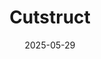 ---  
layout: startup_page  
title: "Cutstruct"  
id: "cutstruct.com"  
permalink: "/cutstructcutstruct.com05292025/"  
website: "https://www.cutstruct.com/"  
funding_round: "Seed"  
funding_amount: "$1.5M"  
investors: "CRE Venture Capital, E3 Capital, Techstars, Zedcrest"  
about: "Cutstruct is a Nigerian construction tech startup that operates a construction procurement marketplace. It connects buyers (real estate developers and contractors) with vetted vendors, offering additional services like transportation, insurance, and trade credit. This platform aims to streamline the procurement process and improve efficiency in the construction industry."  
markets: "Construction Tech, Construction, Smart Homes, Property Technology, Procurement, Software"  
hq: "Lagos, Lagos State, Nigeria"  
founded_year: "2019"  
linkedin: "https://www.linkedin.com/company/cutstruct-technology-limited"  
twitter: "https://twitter.com/CutStruct"  
instagram: ""  
facebook: "https://web.facebook.com/people/Cutstruct-Technology-Limited/61551773810722/?_rdc=1&_rdr#"  
crunchbase: "https://www.crunchbase.com/organization/cutstruct-technology-limited"  
pitchbook: "https://pitchbook.com/profiles/company/497438-02"  

date_display: "29-May-2025"  
date: "2025-05-29"

# SEO Optimization  
meta_title: "Cutstruct - Seed Funding ($1.5M)"  
meta_description: "Cutstruct, Cutstruct is a Nigerian construction tech startup that operates a construction procurement marketplace. It connects buyers (real estate developers and..."  
meta_keywords: "Cutstruct, Construction Tech, Construction, Smart Homes, Property Technology, Procurement, Software, Seed funding"  
canonical_url: "https://startup.projectstartups.com/cutstructcutstruct.com05292025/"  
---